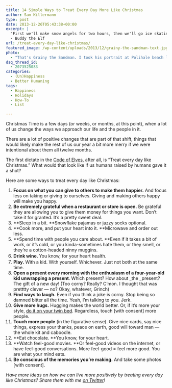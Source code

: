 ```yaml
---
title: 14 Simple Ways to Treat Every Day More Like Christmas
author: Sam Killermann
type: post
date: 2013-12-26T05:43:38+00:00
excerpt: |
  "First we'll make snow angels for two hours, then we'll go ice skating, then we'll eat a whole roll of Tollhouse Cookiedough as fast as we can, and then we'll snuggle."
  - Buddy the Elf
url: /treat-every-day-like-christmas/
featured_image: /wp-content/uploads/2013/12/grainy-the-sandman-text.jpg
photo:
  - "That's Grainy the Sandman. I took his portrait at Polihale beach last year."
dsq_thread_id:
  - 2073525083
categories:
  - (Un)Happiness
  - Better Humaning
tags:
  - Happiness
  - Holidays
  - How-To
  - List

---
```

Christmas Time is a few days (or weeks, or months, at this point), when a lot of us change the ways we approach our life and the people in it. 

There are a lot of positive changes that are part of that shift, things that would likely make the rest of us our year a bit more merry if we were intentional about them all twelve months.

The first dictate in the [Code of Elves][1], after all, is &#8220;Treat every day like Christmas.&#8221; What would that look like if us humans raised by humans gave it a shot?

Here are some ways to treat every day like Christmas:

  1. **Focus on what you can give to others to make them happier.** And focus less on taking or giving to ourselves. Giving and making others happy will make you happy.
  2. **Be extremely grateful when a restaurant or store is open.** Be grateful they are allowing you to give them money for things you want. Don&#8217;t take it for granted. It&#8217;s a pretty sweet deal.
  3. **Sleep in a bit. **Snowflake pajamas or jazzy socks optional.
  4. **Cook more, and put your heart into it. **Microwave and order out less.
  5. **Spend time with people you care about. **Even if it takes a bit of work, or it&#8217;s cold, or you kinda-sometimes hate them, or they smell, or they&#8217;re a cotton-headed ninny muggins.
  6. **<strong style="line-height: 1.5em;">Drink wine. </strong>**<span style="line-height: 1.5em;">You know, for your heart health.</span>
  7. **Play.** With a kid. With yourself. Whichever. Just not both at the same time.
  8. **Open a present every morning with the enthusiasm of a four-year-old kid unwrapping a present**. Which present? How about _the _present? The gift of a new day! (Too corny? Really? C&#8217;mon. I thought that was pretttty clever &#8212; no? Okay, whatever, Grinch)
  9. **Find ways to laugh.** Even if you think a joke is corny. Stop being so damned bitter all the time. Yeah, I&#8217;m talking to you. Jerk.
 10. **Give more hugs.** Hugging makes the world better. Or, if it&#8217;s more your style, <a rel="noreferrer noopener" aria-label="Focus on what you can give to others to make them happier. And focus less on taking or giving to ourselves. Giving and making others happy will make you happy. Be extremely grateful when a restaurant or store is open. Be grateful they are allowing you to give them money for things you want. Don't take it for granted. It's a pretty sweet deal. Sleep in a bit. Snowflake pajamas or jazzy socks optional. Cook more, and put your heart into it. Microwave and order out less. Spend time with people you care about. Even if it takes a bit of work, or it's cold, or you kinda-sometimes hate them, or they smell, or they're a cotton-headed ninny muggins. Drink wine. You know, for your heart health. Play. With a kid. With yourself. Whichever. Just not both at the same time. Open a present every morning with the enthusiasm of a four-year-old kid unwrapping a present. Which present? How about the present? The gift of a new day! (Too corny? Really? C'mon. I thought that was pretttty clever -- no? Okay, whatever, Grinch) Find ways to laugh. Even if you think a joke is corny. Stop being so damned bitter all the time. Yeah, I'm talking to you. Jerk. Give more hugs. Or, if it's more your style, do it on your twin bed. Either way, touch [with consent] more people. Touch more people (In the figurative sense). Give nice cards, say nice things, express your thanks, peace on earth, good will toward man, the whole kit and caboodle. Eat chocolate. You know, for your heart. Watch feel-good movies. Or feel-good videos on the internet, or have feel-good conversations. Feel-good = feel good. You are what your mind eats. Be conscious of the memories you're making. And take some photos [with consent]. (opens in a new tab)" href="https://www.youtube.com/watch?v=6-QG-rFf4po" target="_blank">do it on your twin bed</a>. Regardless, touch [with consent] more people.
 11. **Touch more people** (in the figurative sense). Give nice cards, say nice things, express your thanks, peace on earth, good will toward man &#8212; the whole kit and caboodle.
 12. **Eat chocolate. **You know, for your heart.
 13. **Watch feel-good movies. **Or feel-good videos on the internet, or have feel-good conversations. More feel-good = feel more good. You are what your mind eats.
 14. **Be conscious of the memories you&#8217;re making.** And take some photos [with consent].

_Have more ideas on how we can live more positively by treating every day like Christmas? Share them with me [on Twitter][2]!_

 [1]: https://www.youtube.com/watch?v=v_QvuMhgRLQ
 [2]: http://twitter.com/killermann
